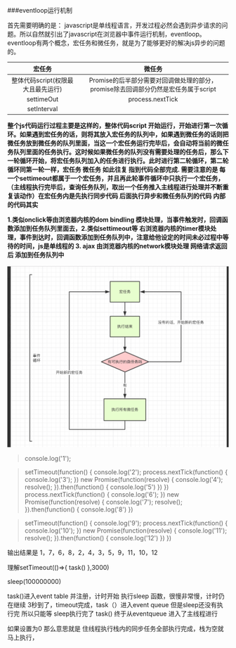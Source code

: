 ###eventloop运行机制

首先需要明确的是： javascript是单线程语言，开发过程必然会遇到异步请求的问题。所以自然就引出了javascript在浏览器中事件运行机制，eventloop。 eventloop有两个概念，宏任务和微任务，就是为了能够更好的解决js异步的问题的。

|宏任务|微任务|
|:--:|:--:|
|整体代码script(权限最大且最先运行)|Promise的后半部分需要对回调做处理的部分，promise除去回调部分仍然是宏任务属于script|
|settimeOut|process.nextTick|
|setInterval||

**整个js代码运行过程主要是这样的，整体代码script 开始运行，开始进行第一次循环。如果遇到宏任务的话，则将其放入宏任务的队列中，如果遇到微任务的话则把微任务放到微任务的队列里面，当这一个宏任务运行完毕后，会自动将当前的微任务队列里面的任务执行。这时候如果微任务的队列没有需要处理的任务后，那么下一轮循环开始，将宏任务队列加入的任务进行执行。此时进行第二轮循环，第二轮循环同第一轮一样，宏任务 微任务 如此往复 指到代码全部完成. 需要注意的是 每一个settimeout都属于一个宏任务，并且再此轮事件循环中只执行一个宏任务，（主线程执行完毕后，查询任务队列，取出一个任务推入主线程进行处理并不断重复该动作）在宏任务内是先执行同步代码 后面执行异步和微任务队列的代码 内部的代码其实**

**1.类似onclick等由浏览器内核的dom bindling 模块处理，当事件触发时，回调函数添加到任务队列里面去，2.类似settimeout等 右浏览器内核的timer模块处理，事件到达时，回调函数添加到任务队列中，注意给他设定的时间未必过程中等待的时间，js是单线程的 3. ajax 由浏览器内核的network模块处理 网络请求返回后 添加到任务队列中**



![eventloop](../../src/imgs/eventloop.png)


>console.log('1');

>setTimeout(function() {
    console.log('2');
    process.nextTick(function() {
        console.log('3');
    })
    new Promise(function(resolve) {
        console.log('4');
        resolve();
    }).then(function() {
        console.log('5')
    })
})
process.nextTick(function() {
    console.log('6');
})
new Promise(function(resolve) {
    console.log('7');
    resolve();
}).then(function() {
    console.log('8')
})

>setTimeout(function() {
    console.log('9');
    process.nextTick(function() {
        console.log('10');
    })
    new Promise(function(resolve) {
        console.log('11');
        resolve();
    }).then(function() {
        console.log('12')
    })
})








输出结果是 1，7，6，8，2，4，3，5，9，11，10，12



理解setTimeout(()=>{
  task()
},3000)

sleep(100000000)

task()进入event table 并注册，计时开始
执行sleep 函数，很慢非常慢，计时仍在继续
3秒到了，timeout完成，task（）进入event queue 但是sleep还没有执行完
所以只能等
sleep执行完了 task() 终于从eventqueue 进入了主线程进行

如果设置为0 那么意思就是 住线程执行栈内的同步任务全部执行完成，栈为空就马上执行，